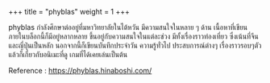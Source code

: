 +++
title = "phyblas"
weight = 1
+++

phyblas กำลังศึกษาต่ออยู่ที่มหาวิทยาลัยในไต้หวัน มีความสนใจในหลาย ๆ ด้าน เนื้อหาที่เขียนภายในบล็อกนี้ก็มีอยู่หลากหลาย ขึ้นอยู่กับความสนใจในแต่ละช่วง มีทั้งเรื่องราวท่องเที่ยว ซึ่งเน้นที่จีนและญี่ปุ่นเป็นหลัก นอกจากนี้ก็เขียนบันทึกประจำวัน ความรู้ทั่วไป ประสบการณ์ต่างๆ เรื่องราวรอบๆตัว แล้วก็เกี่ยวกับอนิเมะที่ดู เกมที่ได้เคยเล่นเป็นต้น

Reference : https://phyblas.hinaboshi.com/